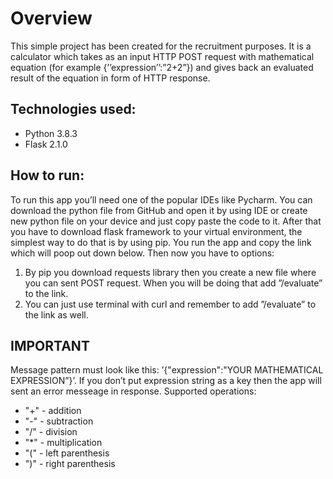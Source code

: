 # Overview

This simple project has been created for the recruitment purposes. It is a calculator which takes as an input HTTP POST request with mathematical equation (for example {’’expression’’:”2+2”}) and gives back an evaluated result of the equation in form of HTTP response.

## Technologies used:
- Python 3.8.3
- Flask 2.1.0 
## How to run:

To run this app you’ll need one of the popular IDEs like Pycharm. You can download the python file from GitHub and open it by using IDE or create new python file on your device and just copy paste the code to it. After that you have to download flask framework to your virtual environment, the simplest way to do that is by using pip. You run the app and copy the link which will poop out down below. Then now you have to options:

1. By pip you download requests library then you create a new file where you can sent POST request. When you will be doing that add ”/evaluate” to the link.
2. You can just use terminal with curl and remember to add ”/evaluate” to the link as well.

## IMPORTANT

Message pattern must look like this: ’{"expression":"YOUR MATHEMATICAL EXPRESSION”}’. If you don’t put expression string as a key then the app will sent an error messeage in response. Supported operations:
- "+" - addition
- "-" - subtraction
- "/" - division
- "*" - multiplication
- "(" - left parenthesis
- ")" - right parenthesis
